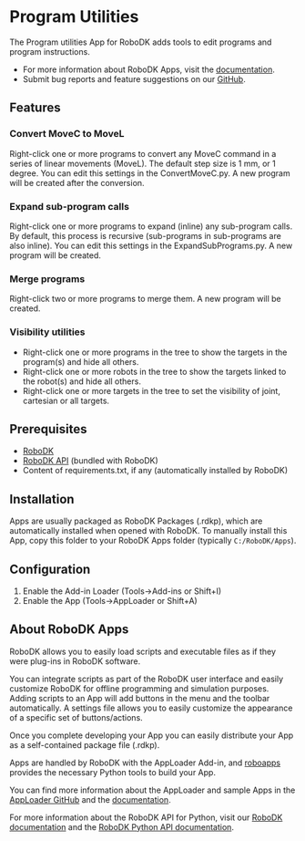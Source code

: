 # Program Utilities

The Program utilities App for RoboDK adds tools to edit programs and program instructions.

- For more information about RoboDK Apps, visit the
[documentation](https://robodk.com/doc/en/PythonAPI/app.html).
- Submit bug reports and feature suggestions on our
[GitHub](https://github.com/RoboDK/Plug-In-Interface/issues).


## Features

### Convert MoveC to MoveL

Right-click one or more programs to convert any MoveC command in a series of linear movements (MoveL).
The default step size is 1 mm, or 1 degree. You can edit this settings in the ConvertMoveC.py.
A new program will be created after the conversion.


### Expand sub-program calls

Right-click one or more programs to expand (inline) any sub-program calls.
By default, this process is recursive (sub-programs in sub-programs are also inline). You can edit this settings in the ExpandSubPrograms.py.
A new program will be created.


### Merge programs

Right-click two or more programs to merge them.
A new program will be created.


### Visibility utilities

- Right-click one or more programs in the tree to show the targets in the program(s) and hide all others.
- Right-click one or more robots in the tree to show the targets linked to the robot(s) and hide all others.
- Right-click one or more targets in the tree to set the visibility of joint, cartesian or all targets.

## Prerequisites
- [RoboDK](https://robodk.com/download)
- [RoboDK API](https://pypi.org/project/robodk/) (bundled with RoboDK)
- Content of requirements.txt, if any (automatically installed by RoboDK)


## Installation

Apps are usually packaged as RoboDK Packages (.rdkp), which are automatically installed when opened with RoboDK.
To manually install this App, copy this folder to your RoboDK Apps folder (typically `C:/RoboDK/Apps`).


## Configuration

1. Enable the Add-in Loader (Tools->Add-ins or Shift+I)
2. Enable the App (Tools->AppLoader or Shift+A)


## About RoboDK Apps

RoboDK allows you to easily load scripts and executable files as if they were plug-ins in RoboDK software.

You can integrate scripts as part of the RoboDK user interface and easily customize RoboDK for offline programming and simulation purposes. Adding scripts to an App will add buttons in the menu and the toolbar automatically. A settings file allows you to easily customize the appearance of a specific set of buttons/actions.

Once you complete developing your App you can easily distribute your App as a self-contained package file (.rdkp).

Apps are handled by RoboDK with the AppLoader Add-in, and [roboapps](https://robodk.com/doc/en/PythonAPI/robodk.html#roboapps-py) provides the necessary Python tools to build your App.

You can find more information about the AppLoader and sample Apps in the [AppLoader GitHub](https://github.com/RoboDK/Plug-In-Interface/tree/master/PluginAppLoader) and the [documentation](https://robodk.com/doc/en/PythonAPI/app.html).

For more information about the RoboDK API for Python, visit our [RoboDK documentation](https://robodk.com/doc/en/RoboDK-API.html) and the [RoboDK Python API documentation](https://robodk.com/doc/en/PythonAPI/index.html).

